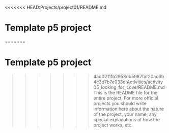 <<<<<<< HEAD:Projects/project01/README.md

# Template p5 project

=======
# Template p5 project

>>>>>>> 4ad0211fb2953db5987faf20ad3b4c3d7b7e033d:Activities/activity05_looking_for_Love/README.md
This is the README file for the entire project. For more official projects you should write information here about the nature of the project, your name, any special explanations of how the project works, etc.
